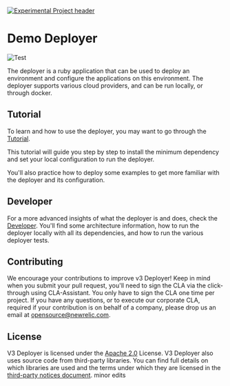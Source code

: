 [![Experimental Project header](https://github.com/newrelic/opensource-website/raw/master/src/images/categories/Experimental.png)](https://opensource.newrelic.com/oss-category/#experimental)

# Demo Deployer

![Test](https://github.com/newrelic/demo-deployer/workflows/Test/badge.svg?event=push)

The deployer is a ruby application that can be used to deploy an environment and configure the applications on this environment. The deployer supports various cloud providers, and can be run locally, or through docker.

## Tutorial

To learn and how to use the deployer, you may want to go through the [Tutorial](documentation/tutorial/README.md).

This tutorial will guide you step by step to install the minimum dependency and set your local configuration to run the deployer. 

You'll also practice how to deploy some examples to get more familiar with the deployer and its configuration.

## Developer

For a more advanced insights of what the deployer is and does, check the [Developer](documentation/developer/README.md). You'll find some architecture information, how to run the deployer locally with all its dependencies, and how to run the various deployer tests.

## Contributing
We encourage your contributions to improve v3 Deployer! Keep in mind when you submit your pull request, you'll need to sign the CLA via the click-through using CLA-Assistant. You only have to sign the CLA one time per project.
If you have any questions, or to execute our corporate CLA, required if your contribution is on behalf of a company,  please drop us an email at opensource@newrelic.com.

## License
V3 Deployer is licensed under the [Apache 2.0](http://apache.org/licenses/LICENSE-2.0.txt) License. V3 Deployer also uses source code from third-party libraries. You can find full details on which libraries are used and the terms under which they are licensed in the [third-party notices document](./THIRD_PARTY_NOTICES.md).
 minor edits